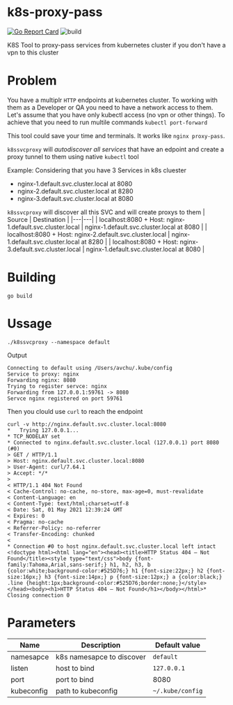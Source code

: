 # k8s-proxy-pass

[![Go Report Card](https://goreportcard.com/badge/github.com/avchu/k8s-proxy-pass)](https://goreportcard.com/report/github.com/avchu/k8s-proxy-pass) ![build](https://github.com/avchu/k8s-proxy-pass/actions/workflows/go.yml/badge.svg)


K8S Tool to proxy-pass services from kubernetes cluster if you don't have a vpn to this cluster

# Problem

You have a multiplr `HTTP` endpoints at kubernetes cluster. To working with them as a Developer or QA you need to have a network access to them.
Let's assume that you have only kubectl access (no vpn or other things). To achieve that you need to run multile commands `kubectl port-forward`

This tool could save your time and terminals. It works like `nginx proxy-pass`.

`k8ssvcproxy` will *autodiscover all services* that have an edpoint and create a proxy tunnel to them using native `kubectl` tool

Example:
Considering that you have 3 Services in k8s cluester
- nginx-1.default.svc.cluster.local at 8080
- nginx-2.default.svc.cluster.local at 8280
- nginx-3.default.svc.cluster.local at 8080

`k8ssvcproxy` will discover all this SVC and will create proxys to them
| Source | Destination |
|---|---|
| localhost:8080 + Host: nginx-1.default.svc.cluster.local | nginx-1.default.svc.cluster.local at 8080 |
| localhost:8080 + Host: nginx-2.default.svc.cluster.local | nginx-1.default.svc.cluster.local at 8280 |
| localhost:8080 + Host: nginx-3.default.svc.cluster.local | nginx-1.default.svc.cluster.local at 8080 |

# Building
``` go build ```

# Ussage

```
./k8ssvcproxy --namespace default
```

Output

```
Connecting to default using /Users/avchu/.kube/config
Service to proxy: nginx
Forwarding nginx: 8080
Trying to register servce: nginx
Forwarding from 127.0.0.1:59761 -> 8080
Servce nginx registered on port 59761
```

Then you clould use `curl` to reach the endpoint
```
curl -v http://nginx.default.svc.cluster.local:8080
*   Trying 127.0.0.1...
* TCP_NODELAY set
* Connected to nginx.default.svc.cluster.local (127.0.0.1) port 8080 (#0)
> GET / HTTP/1.1
> Host: nginx.default.svc.cluster.local:8080
> User-Agent: curl/7.64.1
> Accept: */*
>
< HTTP/1.1 404 Not Found
< Cache-Control: no-cache, no-store, max-age=0, must-revalidate
< Content-Language: en
< Content-Type: text/html;charset=utf-8
< Date: Sat, 01 May 2021 12:39:24 GMT
< Expires: 0
< Pragma: no-cache
< Referrer-Policy: no-referrer
< Transfer-Encoding: chunked
<
* Connection #0 to host nginx.default.svc.cluster.local left intact
<!doctype html><html lang="en"><head><title>HTTP Status 404 – Not Found</title><style type="text/css">body {font-family:Tahoma,Arial,sans-serif;} h1, h2, h3, b {color:white;background-color:#525D76;} h1 {font-size:22px;} h2 {font-size:16px;} h3 {font-size:14px;} p {font-size:12px;} a {color:black;} .line {height:1px;background-color:#525D76;border:none;}</style></head><body><h1>HTTP Status 404 – Not Found</h1></body></html>* Closing connection 0
```
# Parameters
| Name| Description | Default value |
|---|---|---|
| namesapce | k8s namesapce to discover | `default` |
| listen | host to bind | `127.0.0.1`  |
| port | port to bind | 8080 |
| kubeconfig | path to kubeconfig| `~/.kube/config` |
